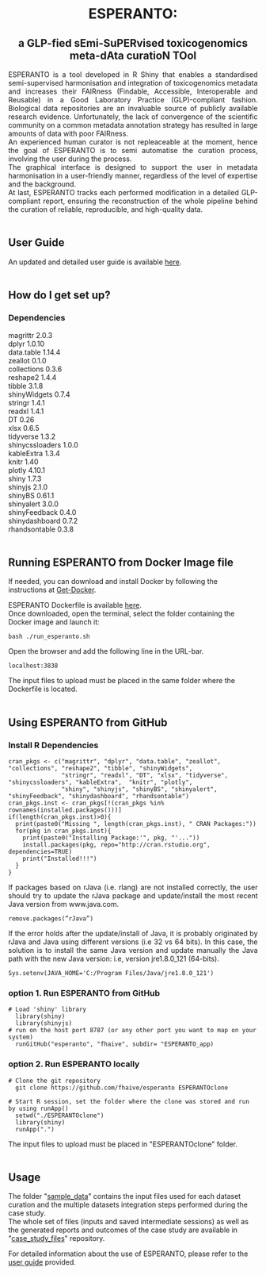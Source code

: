 <div align="center">     

# ESPERANTO:      
## a GLP-fied sEmi-SuPERvised toxicogenomics meta-dAta curatioN TOol
</div>
      
      
<div align="justify">
ESPERANTO is a tool developed in R Shiny that enables a standardised semi-supervised harmonisation and integration of toxicogenomics metadata and increases their FAIRness (Findable, Accessible, Interoperable and Reusable) in a Good Laboratory Practice (GLP)-compliant fashion. Biological data repositories are an invaluable source of publicly available research evidence. Unfortunately, the lack of convergence of the scientific community on a common metadata annotation strategy has resulted in large amounts of data with poor FAIRness.      <br /> 
An experienced human curator is not repleaceable at the moment, hence the goal of ESPERANTO is to semi automatise the curation process, involving the user during the process.      <br />
The graphical interface is designed to support the user in metadata harmonisation in a user-friendly manner, regardless of the level of expertise and the background.     <br />
At last, ESPERANTO tracks each performed modification in a detailed GLP-compliant report, ensuring the reconstruction of the whole pipeline behind the curation of reliable, reproducible, and high-quality data.       
</div>             
       
 <br />     
 
## User Guide     
An updated and detailed user guide is available [here](https://github.com/fhaive/esperanto/wiki/ESPERANTO-User-Guide).     
<br />    
 
 
## How do I get set up?      
### Dependencies     
      
magrittr 2.0.3      
dplyr 1.0.10      
data.table 1.14.4      
zeallot 0.1.0      
collections 0.3.6     
reshape2 1.4.4     
tibble 3.1.8      
shinyWidgets 0.7.4     
stringr 1.4.1      
readxl 1.4.1     
DT 0.26     
xlsx 0.6.5     
tidyverse 1.3.2     
shinycssloaders 1.0.0    
kableExtra 1.3.4    
knitr 1.40    
plotly 4.10.1     
shiny 1.7.3    
shinyjs 2.1.0    
shinyBS 0.61.1   
shinyalert 3.0.0    
shinyFeedback 0.4.0    
shinydashboard 0.7.2     
rhandsontable 0.3.8    
<br />    

## Running ESPERANTO from Docker Image file
If needed, you can download and install Docker by following the instructions at [Get-Docker](https://docs.docker.com/get-docker/).        

ESPERANTO Dockerfile is available [here](https://github.com/fhaive/esperanto).       
Once downloaded, open the terminal, select the folder containing the Docker image and launch it:      
```
bash ./run_esperanto.sh 
```     

Open the browser and add the following line in the URL-bar.     
```     
localhost:3838     
```
The input files to upload must be placed in the same folder where the Dockerfile is located.    
<br />

## Using ESPERANTO from GitHub      
### Install R Dependencies      
```
cran_pkgs <- c("magrittr", "dplyr", "data.table", "zeallot", "collections", "reshape2", "tibble", "shinyWidgets", 
               "stringr", "readxl", "DT", "xlsx", "tidyverse", "shinycssloaders", "kableExtra",  "knitr", "plotly", 
               "shiny", "shinyjs", "shinyBS", "shinyalert", "shinyFeedback", "shinydashboard", "rhandsontable")       
cran_pkgs.inst <- cran_pkgs[!(cran_pkgs %in% rownames(installed.packages()))]
if(length(cran_pkgs.inst)>0){
  print(paste0("Missing ", length(cran_pkgs.inst), " CRAN Packages:"))
  for(pkg in cran_pkgs.inst){
    print(paste0("Installing Package:'", pkg, "'..."))
    install.packages(pkg, repo="http://cran.rstudio.org", dependencies=TRUE)
    print("Installed!!!")
  }
}
```      

<div align="justify">
If packages based on rJava (i.e. rlang) are not installed correctly, the user should try to update the rJava package and update/install the most recent Java version from www.java.com.     
<br/ >   

```     
remove.packages(”rJava”)    
```

If the error holds after the update/install of Java, it is probably originated by rJava and Java using different versions (i.e 32 vs 64 bits). In this case, the solution is to install the same Java version and update manually the Java path with the new Java version: i.e, version jre1.8.0_121 (64-bits).     
```     
Sys.setenv(JAVA_HOME='C:/Program Files/Java/jre1.8.0_121')    
```      
</div>   

### option 1. Run ESPERANTO from GitHub      
```    
# Load 'shiny' library
  library(shiny)
  library(shinyjs)
# run on the host port 8787 (or any other port you want to map on your system)
  runGitHub("esperanto", "fhaive", subdir= "ESPERANTO_app)     
```     

### option 2. Run ESPERANTO locally     
```    
# Clone the git repository
  git clone https://github.com/fhaive/esperanto ESPERANTOclone

# Start R session, set the folder where the clone was stored and run by using runApp()
  setwd("./ESPERANTOclone")
  library(shiny)
  runApp(".")    
```     
The input files to upload must be placed in "ESPERANTOclone" folder.     
<br />    

## Usage    
The folder "[sample_data](https://github.com/fhaive/esperanto/tree/master/sample_data)" contains the input files used for each dataset curation and the multiple datasets integration steps performed during the case study.      
The whole set of files (inputs and saved intermediate sessions) as well as the generated reports and outcomes of the case study are available in "[case_study_files](https://github.com/fhaive/esperanto/tree/master/case_study_files)" repository.

For detailed information about the use of ESPERANTO, please refer to the [user guide](https://github.com/fhaive/esperanto/wiki/ESPERANTO-User-Guide) provided.
